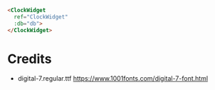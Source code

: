 
````html
<ClockWidget 
  ref="ClockWidget"
  :db="db">
</ClockWidget>
````

# Credits

- digital-7.regular.ttf https://www.1001fonts.com/digital-7-font.html